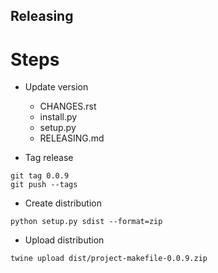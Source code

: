 ## Releasing

# Steps

- Update version 

  - CHANGES.rst
  - install.py
  - setup.py
  - RELEASING.md

- Tag release

```
git tag 0.0.9
git push --tags
```

- Create distribution

```
python setup.py sdist --format=zip
```

- Upload distribution

```
twine upload dist/project-makefile-0.0.9.zip
```
